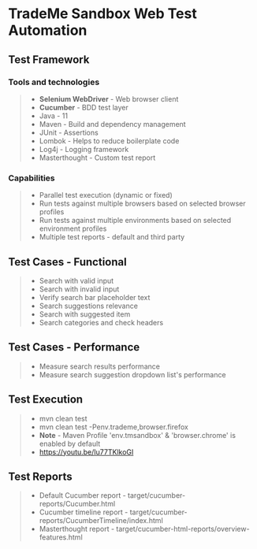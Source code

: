 # TradeMe Sandbox Web Test Automation

## Test Framework

### Tools and technologies
> - **Selenium WebDriver** - Web browser client
> - **Cucumber** - BDD test layer
> - Java - 11
> - Maven - Build and dependency management
> - JUnit - Assertions
> - Lombok - Helps to reduce boilerplate code
> - Log4j - Logging framework
> - Masterthought - Custom test report

### Capabilities
> - Parallel test execution (dynamic or fixed)
>- Run tests against multiple browsers based on selected browser profiles
> - Run tests against multiple environments based on selected environment profiles
> - Multiple test reports - default and third party

## Test Cases - Functional
> - Search with valid input
> - Search with invalid input
> - Verify search bar placeholder text
> - Search suggestions relevance
> - Search with suggested item
> - Search categories and check headers

## Test Cases - Performance
> - Measure search results performance
> - Measure search suggestion dropdown list's performance

## Test Execution
> -  mvn clean test
> -  mvn clean test -Penv.trademe,browser.firefox
>  - **Note** - Maven Profile 'env.tmsandbox' & 'browser.chrome' is enabled by default
>  - https://youtu.be/Iu77TKlkoGI

## Test Reports
> - Default Cucumber report - target/cucumber-reports/Cucumber.html
> - Cucumber timeline report - target/cucumber-reports/CucumberTimeline/index.html
> - Masterthought report - target/cucumber-html-reports/overview-features.html